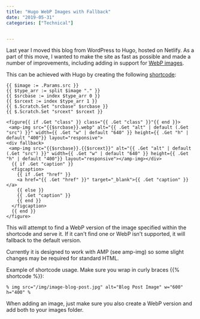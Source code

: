 ```yaml
---
title: "Hugo WebP Images with Fallback"
date: "2019-05-31"
categories: ["Technical"]


---
```


Last year I moved this blog from WordPress to Hugo, hosted on Netlify. As a part of this move, I wanted to make the site as fast as possible and made a number of improvements, including adding in support for [WebP images](https://developers.google.com/speed/webp/).

This can be achieved with Hugo by creating the following [shortcode](https://gohugo.io/content-management/shortcodes/):

```
{{ $image := .Params.src }}
{{ $type_arr := split $image "." }}
{{ $srcbase := index $type_arr 0 }}
{{ $srcext := index $type_arr 1 }}
{{ $.Scratch.Set "srcbase" $srcbase }}
{{ $.Scratch.Set "srcext" $srcext }}

<figure{{ if .Get "class" }} class="{{ .Get "class" }}"{{ end }}>
 <amp-img src="{{$srcbase}}.webp" alt="{{ .Get "alt" | default (.Get "src") }}" width={{ .Get "w" | default "640" }} height={{ .Get "h" | default "400"}} layout="responsive">
<div fallback>
 <amp-img src="{{$srcbase}}.{{$srcext}}" alt="{{ .Get "alt" | default (.Get "src") }}" width={{ .Get "w" | default "640" }} height={{ .Get "h" | default "400"}} layout="responsive"></amp-img></div>
  {{ if .Get "caption" }}
  <figcaption>
    {{ if .Get "href" }}
    <a href="{{ .Get "href" }}" target="_blank">{{ .Get "caption" }}</a>
    {{ else }}
    {{ .Get "caption" }}
    {{ end }}
  </figcaption>
  {{ end }}
</figure>
```

This will attempt to find a WebP version of the image specified within the shortcode and serve it. If it can't find one or WebP isn't supported, it will fallback to the default version.

Currently it is designed to work with AMP (see amp-img) so some slight changes may be required for standard HTML.

Example of shortcode usage. Make sure you wrap in curly braces {{% shortcode %}}:

`% img src="/img/image-blog-post.jpg" alt="Blog Post Image" w="600" h="400" %`

When adding an image, just make sure you also create a WebP version and add both to your images folder.